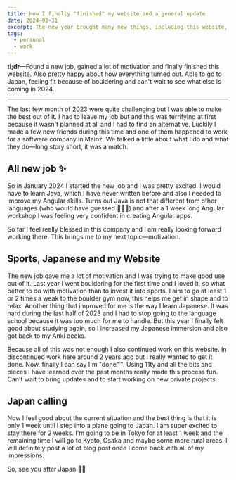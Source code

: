```yaml
---
title: How I finally "finished" my website and a general update
date: 2024-03-31
excerpt: The new year brought many new things, including this website, a new job, motivation and some special possibilities. Here I want to talk a little bit about it all.
tags:
  - personal
  - work
---
```


**tl;dr**&mdash;Found a new job, gained a lot of motivation and finally finished this website. Also pretty happy about how everything turned out. Able to go to Japan, feeling fit because of bouldering and can't wait to see what else is coming in 2024.

---

The last few month of 2023 were quite challenging but I was able to make the best out of it. I had to leave my job but and this was terrifying at first because it wasn't planned at all and I had to find an alternative. Luckily I made a few new friends during this time and one of them happened to work for a software company in Mainz. We talked a little about what I do and what they do&mdash;long story short, it was a match.

## All new job ✨

So in January 2024 I started the new job and I was pretty excited. I would have to learn Java, which I have never written before and also I needed to improve my Angular skills. Turns out Java is not that different from other languages (who would have guessed 🤷🏻‍♂️) and after a 1 week long Angular workshop I was feeling very confident in creating Angular apps.

So far I feel really blessed in this company and I am really looking forward working there. This brings me to my next topic&mdash;motivation.

## Sports, Japanese and my Website

The new job gave me a lot of motivation and I was trying to make good use out of it. Last year I went bouldering for the first time and I loved it, so what better to do with motivation than to invest it into sports. I aim to go at least 1 or 2 times a weak to the boulder gym now, this helps me get in shape and to relax. Another thing that improved for me is the way I learn Japanese. It was hard during the last half of 2023 and I had to stop going to the language school because it was too much for me to handle. But this year I finally felt good about studying again, so I increased my Japanese immersion and also got back to my Anki decks.

Because all of this was not enough I also continued work on this website. In discontinued work here around 2 years ago but I really wanted to get it done. Now, finally I can say I'm "done"&trade;. Using 11ty and all the bits and pieces I have learned over the past months really made this process fun. Can't wait to bring updates and to start working on new private projects.

## Japan calling

Now I feel good about the current situation and the best thing is that it is only 1 week until I step into a plane going to Japan. I am super excited to stay there for 2 weeks. I'm going to be in Tokyo for at least 1 week and the remaining time I will go to Kyoto, Osaka and maybe some more rural areas. I will definitely post a lot of blog post once I come back with all of my impressions.

So, see you after Japan 👋🏻